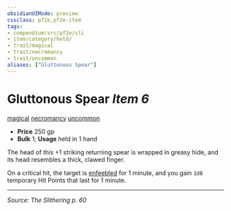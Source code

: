 ```yaml
---
obsidianUIMode: preview
cssclass: pf2e,pf2e-item
tags:
- compendium/src/pf2e/sli
- item/category/held/
- trait/magical
- trait/necromancy
- trait/uncommon
aliases: ["Gluttonous Spear"]
---
```

# Gluttonous Spear *Item 6*  
[magical](rules/traits/magical.md "Magical Item Trait")  [necromancy](rules/traits/necromancy.md "Necromancy School Trait")  [uncommon](rules/traits/uncommon.md "Uncommon Rarity Trait")  

- **Price** 250 gp
- **Bulk** 1; **Usage** held in 1 hand

The head of this +1 striking returning spear is wrapped in greasy hide, and its head resembles a thick, clawed finger.

On a critical hit, the target is [enfeebled](rules/conditions.md#Enfeebled) for 1 minute, and you gain `1d8` temporary Hit Points that last for 1 minute.


---
*Source: The Slithering p. 60*